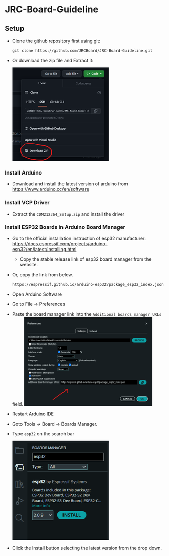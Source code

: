 # JRC-Board-Guideline

## Setup

- Clone the github repository first using git:

  ```
  git clone https://github.com/JRCBoard/JRC-Board-Guideline.git
  ```

- Or download the zip file and Extract it:

  <img src="images/download_zip.png" width="300">

### Install Arduino

- Download and install the latest version of arduino from https://www.arduino.cc/en/software

### Install VCP Driver

- Extract the `CDM212364_Setup.zip` and install the driver

### Install ESP32 Boards in Arduino Board Manager

- Go to the official installation instruction of esp32 manufacturer: https://docs.espressif.com/projects/arduino-esp32/en/latest/installing.html
  - Copy the stable release link of esp32 board manager from the website.
- Or, copy the link from below.
  ```
  https://espressif.github.io/arduino-esp32/package_esp32_index.json
  ```
- Open Arduino Software
- Go to File -> Preferences
- Paste the board manager link into the `Additional boards manager URLs` field.
  <img src="images/additional_board.png" width="400">
- Restart Arduino IDE
- Goto Tools -> Board -> Boards Manager.
- Type `esp32` on the search bar

  <img src="images/board_search.png" width="300">

- Click the Install button selecting the latest version from the drop down.
